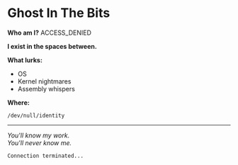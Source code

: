 # Ghost In The Bits

**Who am I?**
ACCESS_DENIED

**I exist in the spaces between.**

**What lurks:**
- OS 
- Kernel nightmares
- Assembly whispers

**Where:**
```
/dev/null/identity
```

---

*You'll know my work.*  
*You'll never know me.*

```
Connection terminated...
```
